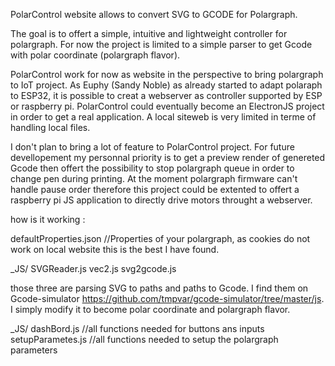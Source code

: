 PolarControl website allows to convert SVG to GCODE for Polargraph.

The goal is to offert a simple, intuitive and lightweight controller for polargraph.
For now the project is limited to a simple parser to get Gcode with polar coordinate (polargraph flavor).

PolarControl work for now as website in the perspective to bring polargraph to IoT project. As Euphy (Sandy Noble) as already started to adapt polaraph to ESP32, it is possible to creat a webserver as controller supported by ESP or raspberry pi. PolarControl could eventually become an ElectronJS project in order to get a real application. A local siteweb is very limited in terme of handling local files. 

I don't plan to bring a lot of feature to PolarControl project. 
For future devellopement my personnal priority is to get a preview render of genereted Gcode then offert the possibility to stop polargraph queue in order to change pen during printing. At the moment polargraph firmware can't handle pause order therefore this project could be extented to offert a raspberry pi JS application to directly drive motors throught a webserver.


how is it working :

defaultProperties.json //Properties of your polargraph, as cookies do not work on local website this is the best I have found.

_JS/
    SVGReader.js
    vec2.js
    svg2gcode.js
    
those three are parsing SVG to paths and paths to Gcode. I find them on Gcode-simulator https://github.com/tmpvar/gcode-simulator/tree/master/js. I simply modify it to become polar coordinate and polargraph flavor.

_JS/
    dashBord.js        //all functions needed for buttons ans inputs
    setupParametes.js  //all functions needed to setup the polargraph parameters
    




